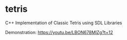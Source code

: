 # tetris
C++ Implementation of Classic Tetris using SDL Libraries

Demonstration: https://youtu.be/LBON678MlZg?t=12

